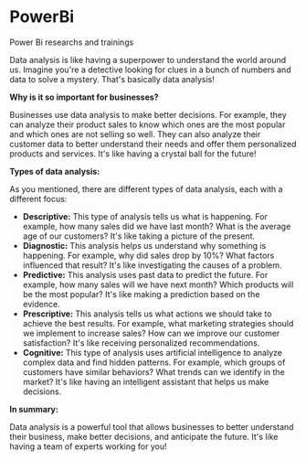 # PowerBi
Power Bi researchs and trainings

Data analysis is like having a superpower to understand the world around us. Imagine you're a detective looking for clues in a bunch of numbers and data to solve a mystery. That's basically data analysis! ️‍

**Why is it so important for businesses?**

Businesses use data analysis to make better decisions. For example, they can analyze their product sales to know which ones are the most popular and which ones are not selling so well. They can also analyze their customer data to better understand their needs and offer them personalized products and services. It's like having a crystal ball for the future! 

**Types of data analysis:**

As you mentioned, there are different types of data analysis, each with a different focus:

* **Descriptive:** This type of analysis tells us what is happening. For example, how many sales did we have last month? What is the average age of our customers? It's like taking a picture of the present. 
* **Diagnostic:** This analysis helps us understand why something is happening. For example, why did sales drop by 10%? What factors influenced that result? It's like investigating the causes of a problem. 
* **Predictive:** This analysis uses past data to predict the future. For example, how many sales will we have next month? Which products will be the most popular? It's like making a prediction based on the evidence. 
* **Prescriptive:** This analysis tells us what actions we should take to achieve the best results. For example, what marketing strategies should we implement to increase sales? How can we improve our customer satisfaction? It's like receiving personalized recommendations. 
* **Cognitive:** This type of analysis uses artificial intelligence to analyze complex data and find hidden patterns. For example, which groups of customers have similar behaviors? What trends can we identify in the market? It's like having an intelligent assistant that helps us make decisions. 

**In summary:**

Data analysis is a powerful tool that allows businesses to better understand their business, make better decisions, and anticipate the future. It's like having a team of experts working for you! ‍‍


